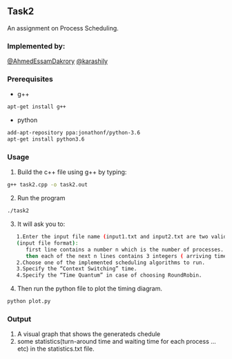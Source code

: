 ## Task2
An assignment on Process Scheduling. 


### Implemented by:
[@AhmedEssamDakrory]( https://github.com/AhmedEssamDakrory )
[@karashily]( https://github.com/karashily )

### Prerequisites

* g++
```sh
apt-get install g++
```
* python
```sh
add-apt-repository ppa:jonathonf/python-3.6
apt-get install python3.6
```
### Usage

1. Build the c++ file using g++ by typing:
```sh
g++ task2.cpp -o task2.out
```
2. Run the program
```sh
./task2
```
3. It will ask you to:
```sh
   1.Enter the input file name (input1.txt and input2.txt are two valid inputs feel free to use them).
   (input file format):
      first line contains a number n which is the number of processes.
      then each of the next n lines contains 3 integers ( arriving time , burst time and priority) respectively. 
   2.Choose one of the implemented scheduling algorithms to run.
   3.Specify the “Context Switching” time.
   4.Specify the “Time Quantum” in case of choosing RoundRobin.
```
4. Then run the python file to plot the timing diagram.
```sh
python plot.py
```

### Output
1. A visual graph that shows the generateds chedule
2. some statistics(turn-around time and waiting time for each process ... etc) in the statistics.txt file.
